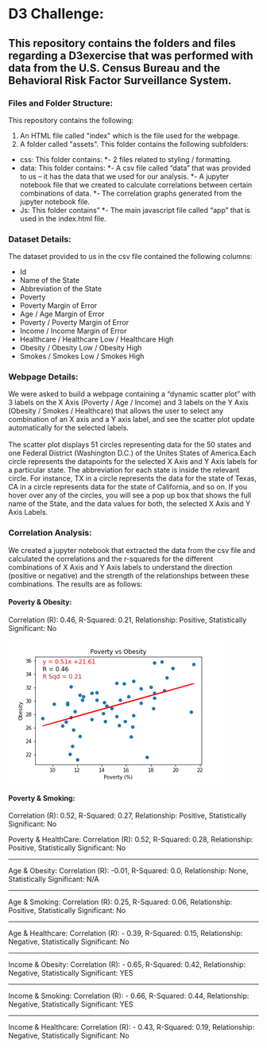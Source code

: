 # D3 Challenge:

## This repository contains the folders and files regarding a D3exercise that was performed with data from the U.S. Census Bureau and the Behavioral Risk Factor Surveillance System. 

### Files and Folder Structure:
This repository contains the following:
1.	An HTML file called "index" which is the file used for the webpage.
2.	A folder called "assets". 
This folder contains the following subfolders:
* css: This folder contains:
*- 2 files related to styling / formatting.
* data: This folder contains:
*- A csv file called “data” that was provided to us – it has the data that we used for our analysis. 
*- A jupyter notebook file that we created to calculate correlations between certain combinations of data. 
*- The correlation graphs generated from the jupyter notebook file.
* Js: This folder contains”
*- The main javascript file called “app” that is used in the index.html file.

### Dataset Details:
The dataset provided to us in the csv file contained the following columns:
* Id
* Name of the State
* Abbreviation of the State
* Poverty 
* Poverty Margin of Error
* Age / Age Margin of Error
* Poverty / Poverty Margin of Error
* Income / Income Margin of Error
* Healthcare / Healthcare Low / Healthcare High
* Obesity / Obesity Low / Obesity High
* Smokes / Smokes Low / Smokes High

### Webpage Details:
We were asked to build a webpage containing a “dynamic scatter plot” with 3 labels on the X Axis (Poverty / Age / Income) and 3 labels on the Y Axis (Obesity / Smokes / Healthcare) that allows the user to select any combination of an X axis and a Y axis label, and see the scatter plot update automatically for the selected labels. 
<br>
<br>
The scatter plot displays 51 circles representing data for the 50 states and one Federal District (Washington D.C.) of the Unites States of America.Each circle represents the datapoints for the selected X Axis and Y Axis labels for a particular state. The abbreviation for each state is inside the relevant circle. For instance, TX in a circle represents the data for the state of Texas, CA in a circle represents data for the state of California, and so on. If you hover over any of the circles, you will see a pop up box that shows the full name of the State, and the data values for both, the selected X Axis and Y Axis Labels.

### Correlation Analysis:
We created a jupyter notebook that extracted the data from the csv file and calculated the correlations and the r-squareds for the different combinations of X Axis and Y Axis labels to understand the direction (positive or negative) and the strength of the relationships between these combinations. The results are as follows:
<br>
#### Poverty & Obesity: 
Correlation (R): 0.46,  R-Squared: 0.21,  Relationship: Positive, Statistically Significant: No

![](images/Correlation_Analysis_Poverty_vs_Obesity.PNG)

#### Poverty & Smoking:               
Correlation (R): 0.52,  R-Squared: 0.27,  Relationship: Positive, Statistically Significant: No

Poverty & HealthCare: 
Correlation (R): 0.52,  R-Squared: 0.28,  Relationship: Positive, Statistically Significant: No
<hr>
Age & Obesity:
Correlation (R): -0.01,  R-Squared: 0.0,  Relationship: None, Statistically Significant: N/A
<hr>
Age & Smoking:
Correlation (R): 0.25,  R-Squared: 0.06,  Relationship: Positive, Statistically Significant: No
<hr>
Age & Healthcare:
Correlation (R): - 0.39,  R-Squared: 0.15,  Relationship: Negative, Statistically Significant: No
<hr>
Income & Obesity:
Correlation (R): - 0.65,  R-Squared: 0.42,  Relationship: Negative, Statistically Significant: YES
<hr>
Income & Smoking:
Correlation (R): - 0.66,  R-Squared: 0.44,  Relationship: Negative, Statistically Significant: YES
<hr>
Income & Healthcare:
Correlation (R): - 0.43,  R-Squared: 0.19,  Relationship: Negative, Statistically Significant: No

